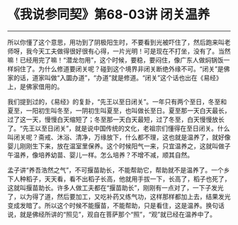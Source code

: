 # 《我说参同契》第68-03讲 闭关温养

------

所以你懂了这个意思，用功到了阴极阳生时，不要看到光被吓住了，然后跑来叫老师呀，我今天工夫做得很好很有心得，一片光明！可是现在不打坐，没有了。当然嘛！已经用完了嘛！“潜龙勿用”，这个时候，要稳，要闷住，像广东人做焖锅饭一样焖住了。为什么修道要闭关呢？碰到这个境界非闭关断绝外缘不可。“闭关”是佛家的话，道家叫做“入圜办道”，“办道”就是修道。“闭关”这个话也出在《易经》上，是佛家借用的。

我们提到过的，《易经》的复卦，“先王以至日闭关”。一年只有两个至日，冬至和夏至，一阳初生叫冬至，一阴初生叫夏至，也叫做长至日。夏至那一天白天最长，过了这一天，慢慢白天缩短了；冬至那一天白天最短，过了冬至，白天慢慢放长了。“先王以至日闭关”，就是说中国传统的文化，老祖宗们懂得在至日闭关。什么叫闭关呢？斋戒、沐浴、清净，万缘放下，什么都不理，这也就是温养了，就好像婴儿刚刚生下来，放在温室里保养。这个时候阳气一来，只宜温养之，这就叫做子午温养，像培养幼苗、婴儿一样。怎么培养？不增不减，顺其自然。

孟子讲“养吾浩然之气”，不可揠苗助长，不能帮助它，帮助就不是温养了。一个乡下人种稻子，天天看，看不出稻子长高，他就用手拔一下，长高了，稻子也死了，这就叫揠苗助长。许多人做工夫都在“揠苗助长”，刚刚有一点对了，一下子发光了，以为得了道，然后要加工，又吃补药又练气功，这样那样都加上去，结果发光变成发暗了。所以这个时候不能揠苗，不能帮助，只是看住，这是温养。换句话说，就是佛经所讲的“照见”，观自在菩萨那个“照”，“观”就已经在温养中了。